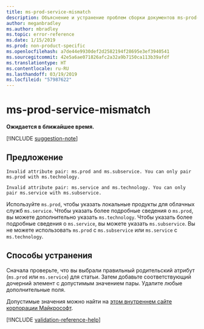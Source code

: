 ```yaml
---
title: ms-prod-service-mismatch
description: Объяснение и устранение проблем сборки документов ms-prod-service-mismatch
author: meganbradley
ms.author: mbradley
ms.topic: error-reference
ms.date: 1/15/2019
ms.prod: non-product-specific
ms.openlocfilehash: a7de44e9930def2d2582194f28695e3ef3940541
ms.sourcegitcommit: 42e5a6ae071826afc2a32a9b7150ca113b39afdf
ms.translationtype: HT
ms.contentlocale: ru-RU
ms.lasthandoff: 03/19/2019
ms.locfileid: "57987622"
---
```

# <a name="ms-prod-service-mismatch"></a>ms-prod-service-mismatch

**Ожидается в ближайшее время.**

[!INCLUDE [suggestion-note](includes/suggestion-note.md)]

## <a name="suggestion"></a>Предложение

`Invalid attribute pair: ms.prod and ms.subservice. You can only pair ms.prod with ms.technology.`

`Invalid attribute pair: ms.service and ms.technology. You can only pair ms.service with ms.subservice.`

Используйте `ms.prod`, чтобы указать локальные продукты для облачных служб `ms.service`. Чтобы указать более подробные сведения о `ms.prod`, вы можете дополнительно указать `ms.technology`. Чтобы указать более подробные сведения о `ms.service`, вы можете указать `ms.subservice`. Вы не можете использовать `ms.prod` с `ms.subservice` или `ms.service` с `ms.technology`.

## <a name="resolution"></a>Способы устранения

Сначала проверьте, что вы выбрали правильный родительский атрибут (`ms.prod` или `ms.service`) для статьи. Затем добавьте соответствующий дочерний элемент с допустимым значением пары. Удалите любые дополнительные поля.

Допустимые значения можно найти на [этом внутреннем сайте корпорации Майкрософт](https://docsmetadatatool.azurewebsites.net/allowlists).

<!--make sure to add this file to your includes folder and verify the path-->
[!INCLUDE [validation-reference-help](includes/validation-reference-help.md)]
